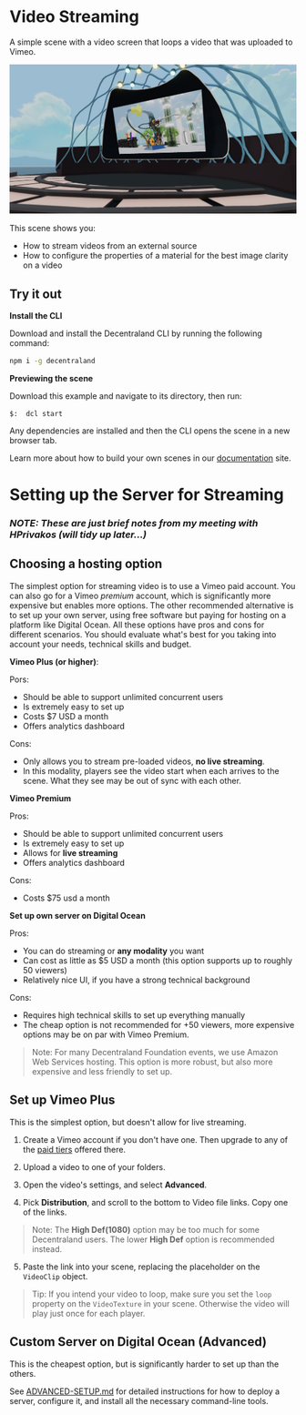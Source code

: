 
# Video Streaming

A simple scene with a video screen that loops a video that was uploaded to Vimeo.

![](screenshot/screenshot.png)

This scene shows you:

- How to stream videos from an external source
- How to configure the properties of a material for the best image clarity on a video

## Try it out

**Install the CLI**

Download and install the Decentraland CLI by running the following command:

```bash
npm i -g decentraland
```

**Previewing the scene**

Download this example and navigate to its directory, then run:

```
$:  dcl start
```

Any dependencies are installed and then the CLI opens the scene in a new browser tab.

Learn more about how to build your own scenes in our [documentation](https://docs.decentraland.org/) site.

# Setting up the Server for Streaming

### _NOTE: These are just brief notes from my meeting with HPrivakos (will tidy up later...)_

## Choosing a hosting option

The simplest option for streaming video is to use a Vimeo paid account. You can also go for a Vimeo _premium_ account, which is significantly more expensive but enables more options. The other recommended alternative is to set up your own server, using free software but paying for hosting on a platform like Digital Ocean. All these options have pros and cons for different scenarios. You should evaluate what's best for you taking into account your needs, technical skills and budget.

**Vimeo Plus (or higher)**:

Pors:

- Should be able to support unlimited concurrent users
- Is extremely easy to set up
- Costs $7 USD a month
- Offers analytics dashboard

Cons:

- Only allows you to stream pre-loaded videos, **no live streaming**.
- In this modality, players see the video start when each arrives to the scene. What they see may be out of sync with each other.

**Vimeo Premium**

Pros:

- Should be able to support unlimited concurrent users
- Is extremely easy to set up
- Allows for **live streaming**
- Offers analytics dashboard

Cons:

- Costs $75 usd a month

**Set up own server on Digital Ocean**

Pros:

- You can do streaming or **any modality** you want
- Can cost as little as $5 USD a month (this option supports up to roughly 50 viewers)
- Relatively nice UI, if you have a strong technical background

Cons:

- Requires high technical skills to set up everything manually
- The cheap option is not recommended for +50 viewers, more expensive options may be on par with Vimeo Premium.

> Note: For many Decentraland Foundation events, we use Amazon Web Services hosting. This option is more robust, but also more expensive and less friendly to set up.

## Set up Vimeo Plus

This is the simplest option, but doesn't allow for live streaming.

1. Create a Vimeo account if you don't have one. Then upgrade to any of the [paid tiers](https://vimeo.com/upgrade) offered there.

2. Upload a video to one of your folders.

3. Open the video's settings, and select **Advanced**.

4. Pick **Distribution**, and scroll to the bottom to Video file links. Copy one of the links.

> Note: The **High Def(1080)** option may be too much for some Decentraland users. The lower **High Def** option is recommended instead.

5. Paste the link into your scene, replacing the placeholder on the `VideoClip` object.

> Tip: If you intend your video to loop, make sure you set the `loop` property on the `VideoTexture` in your scene. Otherwise the video will play just once for each player.

<!--
## Set up Vimeo Premium

This is the most powerful option, but is significantly more expensive than the others.

1. Create a Vimeo account if you don't have one. Then upgrade to the [**Premium**](https://vimeo.com/upgrade) tier.


...Additional steps to be confirmed
-->

## Custom Server on Digital Ocean (Advanced)

This is the cheapest option, but is significantly harder to set up than the others.

See [ADVANCED-SETUP.md](https://github.com/decentraland-scenes/video-streaming/blob/master/AVDANCED-SETUP.md) for detailed instructions for how to deploy a server, configure it, and install all the necessary command-line tools.